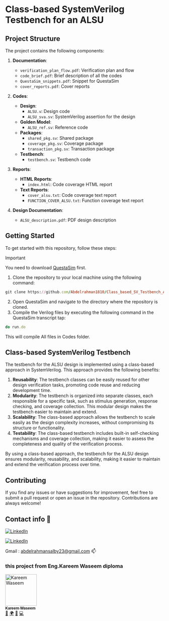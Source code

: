 # Class-based SystemVerilog Testbench for an ALSU

## Project Structure

The project contains the following components:

1. **Documentation**:
   - `verification_plan_flow.pdf`: Verification plan and flow
   - `code_brief.pdf`: Brief description of all the codes
   - `QuestaSim_snippets.pdf`: Snippet for QuestaSim
   - `cover_reports.pdf`: Cover reports

2. **Codes**:
   - **Design**:
     - `ALSU.v`: Design code
     - `ALSU_sva.sv`: SystemVerilog assertion for the design
   - **Golden Model**:
     - `ALSU_ref.sv`: Reference code
   - **Packages**:
     - `shared_pkg.sv`: Shared package
     - `coverage_pkg.sv`: Coverage package
     - `transaction_pkg.sv`: Transaction package
   - **Testbench**:
     - `testbench.sv`: Testbench code

3. **Reports**:
   - **HTML Reports**:
     - `index.html`: Code coverage HTML report
   - **Text Reports**:
     - `cover_alsu.txt`: Code coverage text report
     - `FUNCTION_COVER_ALSU.txt`: Function coverage text report

4. **Design Documentation**:
   - `ALSU_description.pdf`: PDF design description

## Getting Started
To get started with this repository, follow these steps:
> [!IMPORTANT]
> You need to download [QuestaSim](https://support.sw.siemens.com/en-US/) first.

1. Clone the repository to your local machine using the following command:
```ruby
git clone https://github.com/Abdelrahman1810/Class_based_SV_Testbench_ALSU.git
```
2. Open QuestaSim and navigate to the directory where the repository is cloned.
3. Compile the Verilog files by executing the following command in the QuestaSim transcript tap: 
```ruby
do run.do
```
This will compile All files in Codes folder.


## Class-based SystemVerilog Testbench

The testbench for the ALSU design is implemented using a class-based approach in SystemVerilog. This approach provides the following benefits:

1. **Reusability**: The testbench classes can be easily reused for other design verification tasks, promoting code reuse and reducing development time.
2. **Modularity**: The testbench is organized into separate classes, each responsible for a specific task, such as stimulus generation, response checking, and coverage collection. This modular design makes the testbench easier to maintain and extend.
3. **Scalability**: The class-based approach allows the testbench to scale easily as the design complexity increases, without compromising its structure or functionality.
4. **Testability**: The class-based testbench includes built-in self-checking mechanisms and coverage collection, making it easier to assess the completeness and quality of the verification process.

By using a class-based approach, the testbench for the ALSU design ensures modularity, reusability, and scalability, making it easier to maintain and extend the verification process over time.

## Contributing
If you find any issues or have suggestions for improvement, feel free to submit a pull request or open an issue in the repository. Contributions are always welcome!

## Contact info 💜

<a href="http://wa.me/201061075354" target="_blank"><img alt="LinkedIn" src="https://img.shields.io/badge/whatsapp-128C7E.svg?style=for-the-badge&logo=whatsapp&logoColor=white" /></a> 

<a href="https://www.linkedin.com/in/abdelrahman-mohammed-814a9022a/" target="_blank"><img alt="LinkedIn" src="https://img.shields.io/badge/linkedin-0077b5.svg?style=for-the-badge&logo=linkedin&logoColor=white" /></a>

Gmail : abdelrahmansalby23@gmail.com 📫

### this project from Eng.Kareem Waseem diploma
  <tbody>
    <tr>
      <td align="left" valign="top" width="14.28%">
      <a href="https://www.linkedin.com/in/kareem-waseem/"><img src="https://media.licdn.com/dms/image/C5603AQGwfgJJNpo8MQ/profile-displayphoto-shrink_800_800/0/1549202493548?e=1721865600&v=beta&t=9azKJacf-SZ18LX4UHwEa4gYKDCTIqLEwEDFWIu19Ko" width="100px;" alt="Kareem Waseem"/><br /><sub><b>Kareem Waseem</b></sub></a>
      <br /><a href="kwaseem94@gmail.com" title="Gmail">📧</a> 
      <a href="https://www.linkedin.com/in/kareem-waseem/" title="LinkedIn">🌍</a>
      <a href="https://linktr.ee/kareemw" title="Talks">📢</a>
      <a href="https://www.facebook.com/groups/319864175836046" title="Facebook grp">💻</a>
      </td>
    </tr>
  </tbody>
